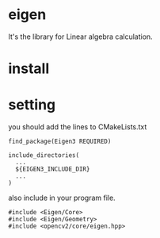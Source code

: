 # eigen
It's the library for Linear algebra calculation.  

# install

# setting
you should add the lines to CMakeLists.txt

~~~
find_package(Eigen3 REQUIRED) 

include_directories(
  ...
  ${EIGEN3_INCLUDE_DIR}
  ...
)
~~~

also include in your program file.

~~~
#include <Eigen/Core>
#include <Eigen/Geometry>
#include <opencv2/core/eigen.hpp>
~~~
